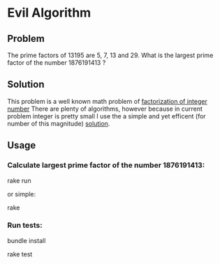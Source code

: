 # Evil Algorithm

## Problem

The prime factors of 13195 are 5, 7, 13 and 29. What is the largest
prime factor of the number 1876191413 ?

## Solution 

This problem is a well known math problem of [factorization of integer
number](http://en.wikipedia.org/wiki/Prime_factorization) There are
plenty of algorithms, however because in current problem integer is
pretty small I use the a simple and yet efficent (for number of this
magnitude) [solution](http://en.wikipedia.org/wiki/Trial_division).

## Usage

### Calculate largest prime factor of the number 1876191413:

 rake run

or simple:
 
  rake

### Run tests:

 bundle install 

 rake test
